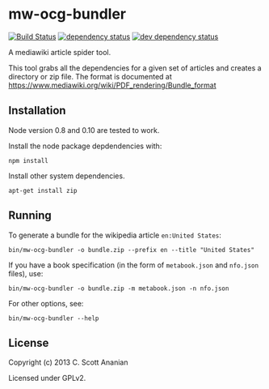 # mw-ocg-bundler

[![Build Status][1]][2] [![dependency status][3]][4] [![dev dependency status][5]][6]

A mediawiki article spider tool.

This tool grabs all the dependencies for a given set of articles and
creates a directory or zip file.  The format is documented at
https://www.mediawiki.org/wiki/PDF_rendering/Bundle_format

## Installation

Node version 0.8 and 0.10 are tested to work.

Install the node package depdendencies with:
```
npm install
```

Install other system dependencies.
```
apt-get install zip
```

## Running

To generate a bundle for the wikipedia article `en:United States`:
```
bin/mw-ocg-bundler -o bundle.zip --prefix en --title "United States"
```

If you have a book specification (in the form of `metabook.json` and
`nfo.json` files), use:
```
bin/mw-ocg-bundler -o bundle.zip -m metabook.json -n nfo.json
```

For other options, see:
```
bin/mw-ocg-bundler --help
```

## License

Copyright (c) 2013 C. Scott Ananian

Licensed under GPLv2.

[1]: https://travis-ci.org/wikimedia/mediawiki-extensions-Collection-OfflineContentGenerator-bundler.png
[2]: https://travis-ci.org/wikimedia/mediawiki-extensions-Collection-OfflineContentGenerator-bundler
[3]: https://david-dm.org/wikimedia/mediawiki-extensions-Collection-OfflineContentGenerator-bundler.png
[4]: https://david-dm.org/wikimedia/mediawiki-extensions-Collection-OfflineContentGenerator-bundler
[5]: https://david-dm.org/wikimedia/mediawiki-extensions-Collection-OfflineContentGenerator-bundler/dev-status.png
[6]: https://david-dm.org/wikimedia/mediawiki-extensions-Collection-OfflineContentGenerator-bundler#info=devDependencies
